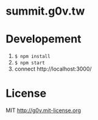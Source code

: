 summit.g0v.tw
============

# Developement

  1. `$ npm install`
  2. `$ npm start`
  3. connect http://localhost:3000/

# License

MIT http://g0v.mit-license.org
